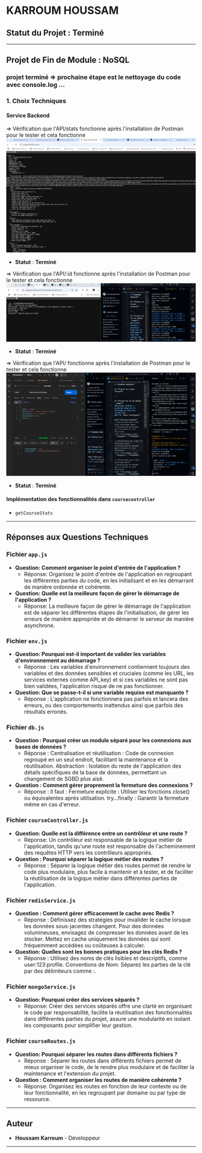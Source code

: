 # **KARROUM HOUSSAM**

## **Statut du Projet : Terminé**

---

## **Projet de Fin de Module : NoSQL**
### projet terminé => prochaine étape est le nettoyage du code avec console.log ...
### **1. Choix Techniques**

#### **Service Backend**
=> Vérification que l'API/stats fonctionne après l'installation de Postman pour le tester et cela fonctionne
![alt text](image-6.png)
- **Statut** : **Terminé**

=> Vérification que l'API/:id fonctionne après l'installation de Postman pour le tester et cela fonctionne
![alt text](image-7.png)
- **Statut** : **Terminé**

=> Vérification que l'API/ fonctionne après l'installation de Postman pour le tester et cela fonctionne
![alt text](image-8.png)
- **Statut** : **Terminé**
#### **Implémentation des fonctionnalités dans `coursecontroller`**
- `getCourseStats`

---

## **Réponses aux Questions Techniques**

### **Fichier `app.js`**
- **Question: Comment organiser le point d'entrée de l'application ?**
  - Réponse: Organisez le point d'entrée de l'application en regroupant les différentes parties du code, en les initialisant et en les démarrant de manière ordonnée et cohérente.
- **Question: Quelle est la meilleure façon de gérer le démarrage de l'application ?**
  - Réponse: La meilleure façon de gérer le démarrage de l'application est de séparer les différentes étapes de l'initialisation, de gérer les erreurs de manière appropriée et de démarrer le serveur de manière asynchrone.

### **Fichier `env.js`**
- **Question: Pourquoi est-il important de valider les variables d'environnement au démarrage ?**
  - Réponse : Les variables d'environnement contiennent toujours des variables et des données sensibles et cruciales (comme les URL, les services externes comme API_key) et si ces variables ne sont pas bien validées, l'application risque de ne pas fonctionner.
- **Question: Que se passe-t-il si une variable requise est manquante ?**
  - Réponse : L'application ne fonctionnera pas parfois et lancera des erreurs, ou des comportements inattendus ainsi que parfois des résultats erronés.

### **Fichier `db.js`**
- **Question : Pourquoi créer un module séparé pour les connexions aux bases de données ?**
  - Réponse : Centralisation et réutilisation : Code de connexion regroupé en un seul endroit, facilitant la maintenance et la réutilisation. Abstraction : Isolation du reste de l'application des détails spécifiques de la base de données, permettant un changement de SGBD plus aisé.
- **Question : Comment gérer proprement la fermeture des connexions ?**
  - Réponse : Il faut : Fermeture explicite : Utiliser les fonctions close() ou équivalentes après utilisation. try...finally : Garantir la fermeture même en cas d'erreur.

### **Fichier `courseController.js`**
- **Question: Quelle est la différence entre un contrôleur et une route ?**
  - Réponse: Un contrôleur est responsable de la logique métier de l'application, tandis qu'une route est responsable de l'acheminement des requêtes HTTP vers les contrôleurs appropriés.
- **Question : Pourquoi séparer la logique métier des routes ?**
  - Réponse : Séparer la logique métier des routes permet de rendre le code plus modulaire, plus facile à maintenir et à tester, et de faciliter la réutilisation de la logique métier dans différentes parties de l'application.

### **Fichier `redisService.js`**
- **Question : Comment gérer efficacement le cache avec Redis ?**
  - Réponse : Définissez des stratégies pour invalider le cache lorsque les données sous-jacentes changent. Pour des données volumineuses, envisagez de compresser les données avant de les stocker. Mettez en cache uniquement les données qui sont fréquemment accédées ou coûteuses à calculer.
- **Question: Quelles sont les bonnes pratiques pour les clés Redis ?**
  - Réponse : Utilisez des noms de clés lisibles et descriptifs, comme user:123:profile. Conventions de Nom: Séparez les parties de la clé par des délimiteurs comme :.

### **Fichier `mongoService.js`**
- **Question: Pourquoi créer des services séparés ?**
  - Réponse: Créer des services séparés offre une clarté en organisant le code par responsabilité, facilite la réutilisation des fonctionnalités dans différentes parties du projet, assure une modularité en isolant les composants pour simplifier leur gestion.

### **Fichier `courseRoutes.js`**
- **Question: Pourquoi séparer les routes dans différents fichiers ?**
  - Réponse : Séparer les routes dans différents fichiers permet de mieux organiser le code, de le rendre plus modulaire et de faciliter la maintenance et l'extension du projet.
- **Question : Comment organiser les routes de manière cohérente ?**
  - Réponse: Organisez les routes en fonction de leur contexte ou de leur fonctionnalité, en les regroupant par domaine ou par type de ressource.

---

## **Auteur**
- **Houssam Karroum** - Développeur

---